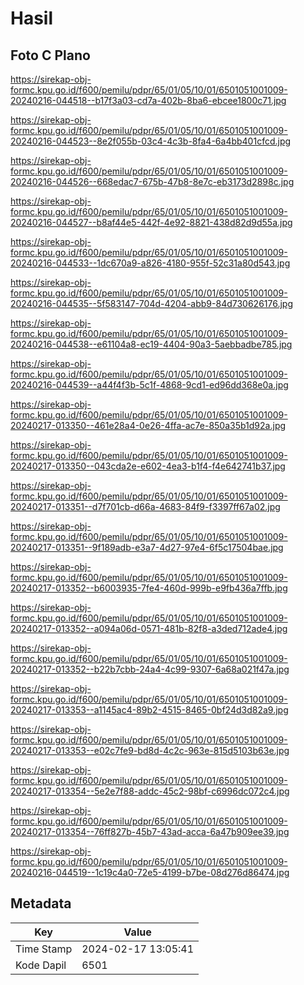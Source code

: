 # Hasil

## Foto C Plano

https://sirekap-obj-formc.kpu.go.id/f600/pemilu/pdpr/65/01/05/10/01/6501051001009-20240216-044518--b17f3a03-cd7a-402b-8ba6-ebcee1800c71.jpg

https://sirekap-obj-formc.kpu.go.id/f600/pemilu/pdpr/65/01/05/10/01/6501051001009-20240216-044523--8e2f055b-03c4-4c3b-8fa4-6a4bb401cfcd.jpg

https://sirekap-obj-formc.kpu.go.id/f600/pemilu/pdpr/65/01/05/10/01/6501051001009-20240216-044526--668edac7-675b-47b8-8e7c-eb3173d2898c.jpg

https://sirekap-obj-formc.kpu.go.id/f600/pemilu/pdpr/65/01/05/10/01/6501051001009-20240216-044527--b8af44e5-442f-4e92-8821-438d82d9d55a.jpg

https://sirekap-obj-formc.kpu.go.id/f600/pemilu/pdpr/65/01/05/10/01/6501051001009-20240216-044533--1dc670a9-a826-4180-955f-52c31a80d543.jpg

https://sirekap-obj-formc.kpu.go.id/f600/pemilu/pdpr/65/01/05/10/01/6501051001009-20240216-044535--5f583147-704d-4204-abb9-84d730626176.jpg

https://sirekap-obj-formc.kpu.go.id/f600/pemilu/pdpr/65/01/05/10/01/6501051001009-20240216-044538--e61104a8-ec19-4404-90a3-5aebbadbe785.jpg

https://sirekap-obj-formc.kpu.go.id/f600/pemilu/pdpr/65/01/05/10/01/6501051001009-20240216-044539--a44f4f3b-5c1f-4868-9cd1-ed96dd368e0a.jpg

https://sirekap-obj-formc.kpu.go.id/f600/pemilu/pdpr/65/01/05/10/01/6501051001009-20240217-013350--461e28a4-0e26-4ffa-ac7e-850a35b1d92a.jpg

https://sirekap-obj-formc.kpu.go.id/f600/pemilu/pdpr/65/01/05/10/01/6501051001009-20240217-013350--043cda2e-e602-4ea3-b1f4-f4e642741b37.jpg

https://sirekap-obj-formc.kpu.go.id/f600/pemilu/pdpr/65/01/05/10/01/6501051001009-20240217-013351--d7f701cb-d66a-4683-84f9-f3397ff67a02.jpg

https://sirekap-obj-formc.kpu.go.id/f600/pemilu/pdpr/65/01/05/10/01/6501051001009-20240217-013351--9f189adb-e3a7-4d27-97e4-6f5c17504bae.jpg

https://sirekap-obj-formc.kpu.go.id/f600/pemilu/pdpr/65/01/05/10/01/6501051001009-20240217-013352--b6003935-7fe4-460d-999b-e9fb436a7ffb.jpg

https://sirekap-obj-formc.kpu.go.id/f600/pemilu/pdpr/65/01/05/10/01/6501051001009-20240217-013352--a094a06d-0571-481b-82f8-a3ded712ade4.jpg

https://sirekap-obj-formc.kpu.go.id/f600/pemilu/pdpr/65/01/05/10/01/6501051001009-20240217-013352--b22b7cbb-24a4-4c99-9307-6a68a021f47a.jpg

https://sirekap-obj-formc.kpu.go.id/f600/pemilu/pdpr/65/01/05/10/01/6501051001009-20240217-013353--a1145ac4-89b2-4515-8465-0bf24d3d82a9.jpg

https://sirekap-obj-formc.kpu.go.id/f600/pemilu/pdpr/65/01/05/10/01/6501051001009-20240217-013353--e02c7fe9-bd8d-4c2c-963e-815d5103b63e.jpg

https://sirekap-obj-formc.kpu.go.id/f600/pemilu/pdpr/65/01/05/10/01/6501051001009-20240217-013354--5e2e7f88-addc-45c2-98bf-c6996dc072c4.jpg

https://sirekap-obj-formc.kpu.go.id/f600/pemilu/pdpr/65/01/05/10/01/6501051001009-20240217-013354--76ff827b-45b7-43ad-acca-6a47b909ee39.jpg

https://sirekap-obj-formc.kpu.go.id/f600/pemilu/pdpr/65/01/05/10/01/6501051001009-20240216-044519--1c19c4a0-72e5-4199-b7be-08d276d86474.jpg


## Metadata

| Key        | Value               |
| ---------- | ------------------- |
| Time Stamp | 2024-02-17 13:05:41 |
| Kode Dapil | 6501                |



